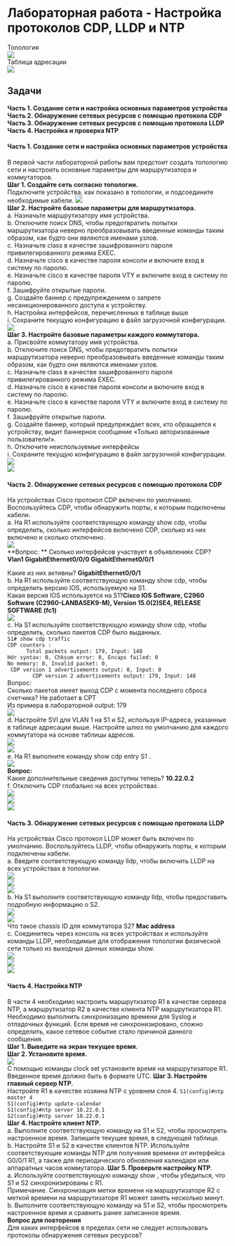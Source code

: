 # Лабораторная работа - Настройка протоколов CDP, LLDP и NTP  
Топология  
![](https://github.com/Mr-Philip/-Otus-Network-Engineer-/blob/main/laboratory%20works/32.%20Network%20design%20and%20management/pics/Topology.PNG)  
Таблица адресации  
![](https://github.com/Mr-Philip/-Otus-Network-Engineer-/blob/main/laboratory%20works/32.%20Network%20design%20and%20management/pics/iptable.PNG)  
## Задачи
**Часть 1. Создание сети и настройка основных параметров устройства**  
**Часть 2. Обнаружение сетевых ресурсов с помощью протокола CDP**  
**Часть 3. Обнаружение сетевых ресурсов с помощью протокола LLDP**  
**Часть 4. Настройка и проверка NTP**  

#### Часть 1. Создание сети и настройка основных параметров устройства
В первой части лабораторной работы вам предстоит создать топологию сети и настроить основные параметры для маршрутизатора и коммутаторов.  
**Шаг 1. Создайте сеть согласно топологии.**  
Подключите устройства, как показано в топологии, и подсоедините необходимые кабели.
![](https://github.com/Mr-Philip/-Otus-Network-Engineer-/blob/main/laboratory%20works/32.%20Network%20design%20and%20management/pics/11.PNG)  
**Шаг 2. Настройте базовые параметры для маршрутизатора.**  
a.	Назначьте маршрутизатору имя устройства.  
b.	Отключите поиск DNS, чтобы предотвратить попытки маршрутизатора неверно преобразовывать введенные команды таким образом, как будто они являются именами узлов.  
c.	Назначьте class в качестве зашифрованного пароля привилегированного режима EXEC.  
d.	Назначьте cisco в качестве пароля консоли и включите вход в систему по паролю.  
e.	Назначьте cisco в качестве пароля VTY и включите вход в систему по паролю.  
f.	Зашифруйте открытые пароли.  
g.	Создайте баннер с предупреждением о запрете несанкционированного доступа к устройству.  
h.	Настройка интерфейсов, перечисленных в таблице выше  
i.	Сохраните текущую конфигурацию в файл загрузочной конфигурации.  
![](https://github.com/Mr-Philip/-Otus-Network-Engineer-/blob/main/laboratory%20works/32.%20Network%20design%20and%20management/pics/12.PNG)  
**Шаг 3. Настройте базовые параметры каждого коммутатора.**  
a.	Присвойте коммутатору имя устройства.  
b.	Отключите поиск DNS, чтобы предотвратить попытки маршрутизатора неверно преобразовывать введенные команды таким образом, как будто они являются именами узлов.  
c.	Назначьте class в качестве зашифрованного пароля привилегированного режима EXEC.  
d.	Назначьте cisco в качестве пароля консоли и включите вход в систему по паролю.  
e.	Назначьте cisco в качестве пароля VTY и включите вход в систему по паролю.  
f.	Зашифруйте открытые пароли.  
g.	Создайте баннер, который предупреждает всех, кто обращается к устройству, видит баннерное сообщение «Только авторизованные пользователи!».  
h.	Отключите неиспользуемые интерфейсы  
i.	Сохраните текущую конфигурацию в файл загрузочной конфигурации.  
![](https://github.com/Mr-Philip/-Otus-Network-Engineer-/blob/main/laboratory%20works/32.%20Network%20design%20and%20management/pics/13S1.PNG)  
![](https://github.com/Mr-Philip/-Otus-Network-Engineer-/blob/main/laboratory%20works/32.%20Network%20design%20and%20management/pics/13S2.PNG)  
#### Часть 2. Обнаружение сетевых ресурсов с помощью протокола CDP  
На устройствах Cisco протокол CDP включен по умолчанию. Воспользуйтесь CDP, чтобы обнаружить порты, к которым подключены кабели.  
a.	На R1 используйте соответствующую команду show cdp, чтобы определить, сколько интерфейсов включено CDP, сколько из них включено и сколько отключено.  
![](https://github.com/Mr-Philip/-Otus-Network-Engineer-/blob/main/laboratory%20works/32.%20Network%20design%20and%20management/pics/2a.PNG)  
**Вопрос:  **
Сколько интерфейсов участвует в объявлениях CDP?  **Vlan1 GigabitEthernet0/0/0 GigabitEthernet0/0/1**  

Какие из них активны? **GigabitEthernet0/0/1**  
b.	На R1 используйте соответствующую команду show cdp, чтобы определить версию IOS, используемую на S1.  
Какая версия IOS используется на  S1?**Cisco IOS Software, C2960 Software (C2960-LANBASEK9-M), Version 15.0(2)SE4, RELEASE SOFTWARE (fc1)**  
![](https://github.com/Mr-Philip/-Otus-Network-Engineer-/blob/main/laboratory%20works/32.%20Network%20design%20and%20management/pics/2b.PNG)  
c.	На S1 используйте соответствующую команду show cdp, чтобы определить, сколько пакетов CDP было выданных.  
`S1# show cdp traffic`  
`CDP counters : `  
 `       Total packets output: 179, Input: 148 `  
        `Hdr syntax: 0, Chksum error: 0, Encaps failed: 0 `  
       ` No memory: 0, Invalid packet: 0, `  
      `  CDP version 1 advertisements output: 0, Input: 0 `  
`        CDP version 2 advertisements output: 179, Input: 148`  
Вопрос:  
Сколько пакетов имеет выход CDP с момента последнего сброса счетчика? Не работает в CPT  
Из примера в лабораторной  output: 179  
![](https://github.com/Mr-Philip/-Otus-Network-Engineer-/blob/main/laboratory%20works/32.%20Network%20design%20and%20management/pics/2c.PNG)  
d.	Настройте SVI для VLAN 1 на S1 и S2, используя IP-адреса, указанные в таблице адресации выше. Настройте шлюз по умолчанию для каждого коммутатора на основе таблицы адресов.  
![](https://github.com/Mr-Philip/-Otus-Network-Engineer-/blob/main/laboratory%20works/32.%20Network%20design%20and%20management/pics/2dS1.PNG)  
![](https://github.com/Mr-Philip/-Otus-Network-Engineer-/blob/main/laboratory%20works/32.%20Network%20design%20and%20management/pics/2dS2.PNG)  
e.	На R1 выполните команду show cdp entry S1 .  
![](https://github.com/Mr-Philip/-Otus-Network-Engineer-/blob/main/laboratory%20works/32.%20Network%20design%20and%20management/pics/2e.PNG)  
**Вопрос:**  
Какие дополнительные сведения доступны теперь? **10.22.0.2**  
f.	Отключить CDP глобально на всех устройствах.  
![](https://github.com/Mr-Philip/-Otus-Network-Engineer-/blob/main/laboratory%20works/32.%20Network%20design%20and%20management/pics/2fR1.PNG)  
![](https://github.com/Mr-Philip/-Otus-Network-Engineer-/blob/main/laboratory%20works/32.%20Network%20design%20and%20management/pics/2fS1.PNG)  
![](https://github.com/Mr-Philip/-Otus-Network-Engineer-/blob/main/laboratory%20works/32.%20Network%20design%20and%20management/pics/2fS2.PNG)  
#### Часть 3. Обнаружение сетевых ресурсов с помощью протокола LLDP  
На устройствах Cisco протокол LLDP может быть включен по умолчанию.   Воспользуйтесь LLDP, чтобы обнаружить порты, к которым подключены кабели.  
a.	Введите соответствующую команду lldp, чтобы включить LLDP на всех устройствах в топологии.  
![](https://github.com/Mr-Philip/-Otus-Network-Engineer-/blob/main/laboratory%20works/32.%20Network%20design%20and%20management/pics/3aR1.PNG)  
![](https://github.com/Mr-Philip/-Otus-Network-Engineer-/blob/main/laboratory%20works/32.%20Network%20design%20and%20management/pics/3aS1.PNG)  
![](https://github.com/Mr-Philip/-Otus-Network-Engineer-/blob/main/laboratory%20works/32.%20Network%20design%20and%20management/pics/3aS2.PNG)  
b.	На S1 выполните соответствующую команду lldp, чтобы предоставить подробную информацию о S2.  
![](https://github.com/Mr-Philip/-Otus-Network-Engineer-/blob/main/laboratory%20works/32.%20Network%20design%20and%20management/pics/3b.PNG)  
![](https://github.com/Mr-Philip/-Otus-Network-Engineer-/blob/main/laboratory%20works/32.%20Network%20design%20and%20management/pics/3bb.PNG)  
Что такое chassis ID  для коммутатора S2? **Mac address**  
c.	Соединитесь через консоль на всех устройствах и используйте команды LLDP, необходимые для отображения топологии физической сети только из выходных данных команды show.  
![](https://github.com/Mr-Philip/-Otus-Network-Engineer-/blob/main/laboratory%20works/32.%20Network%20design%20and%20management/pics/3cR1.PNG)  
![](https://github.com/Mr-Philip/-Otus-Network-Engineer-/blob/main/laboratory%20works/32.%20Network%20design%20and%20management/pics/3cS1.PNG)  
![](https://github.com/Mr-Philip/-Otus-Network-Engineer-/blob/main/laboratory%20works/32.%20Network%20design%20and%20management/pics/3cS2.PNG)  
#### Часть 4. Настройка NTP
В части 4 необходимо настроить маршрутизатор R1 в качестве сервера NTP, а маршрутизатор R2 в качестве клиента NTP маршрутизатора R1. Необходимо выполнить синхронизацию времени для Syslog и отладочных функций. Если время не синхронизировано, сложно определить, какое сетевое событие стало причиной данного сообщения.  
**Шаг 1. Выведите на экран текущее время.**  
![]()  
**Шаг 2. Установите время.**  
![](https://github.com/Mr-Philip/-Otus-Network-Engineer-/blob/main/laboratory%20works/32.%20Network%20design%20and%20management/pics/412.PNG)  
С помощью команды clock set установите время на маршрутизаторе R1. Введенное время должно быть в формате UTC. 
**Шаг 3. Настройте главный сервер NTP.**  
Настройте R1 в качестве хозяина NTP с уровнем слоя 4.
`S1(config)#ntp master 4`  
`S1(config)#ntp update-calendar`  
`S1(config)#ntp server 10.22.0.1 `  
`S2(config)#ntp server 10.22.0.1 `  
**Шаг 4. Настройте клиент NTP.**  
a.	Выполните соответствующую команду на S1 и S2, чтобы просмотреть настроенное время. Запишите текущее время,  в следующей таблице.  
b.	Настройте S1 и S2 в качестве клиентов NTP. Используйте соответствующие команды NTP для получения времени от интерфейса G0/0/1 R1, а также для периодического обновления календаря или аппаратных часов коммутатора.
**Шаг 5. Проверьте настройку NTP**.  
a.	Используйте соответствующую команду show , чтобы убедиться, что S1 и S2 синхронизированы с R1.  
Примечание. Синхронизация метки времени на маршрутизаторе R2 с меткой времени на маршрутизаторе R1 может занять несколько минут.  
b.	Выполните соответствующую команду на S1 и S2, чтобы просмотреть настроенное время и сравнить ранее записанное время.  
![]()  
**Вопрос для повторения**  
Для каких интерфейсов в пределах сети не следует использовать протоколы обнаружения сетевых ресурсов?   

